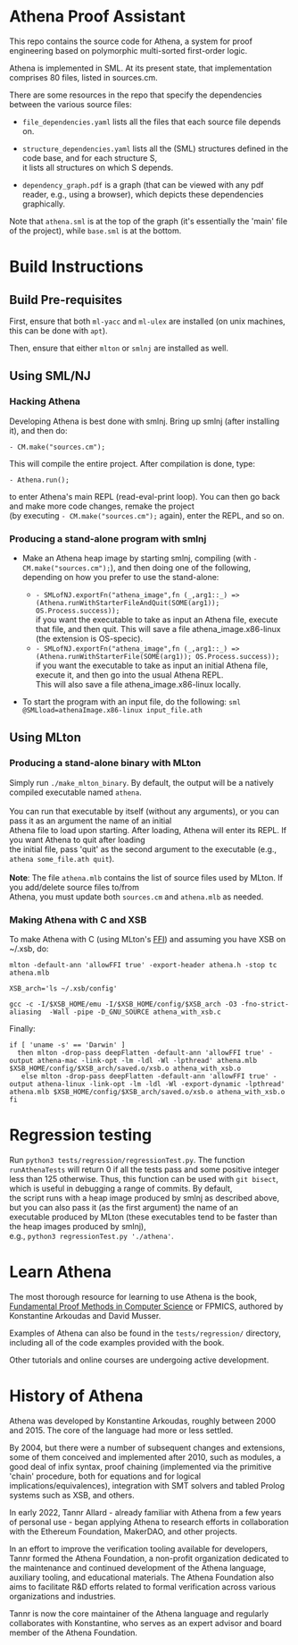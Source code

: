 # Athena Proof Assistant

This repo contains the source code for Athena, a system for proof engineering based on polymorphic multi-sorted first-order logic.

Athena is implemented in SML. At its present state, that implementation comprises 80 files, listed in sources.cm.

There are some resources in the repo that specify the dependencies between the various source files:

* `file_dependencies.yaml` lists all the files that each source file depends on.

* `structure_dependencies.yaml` lists all the (SML) structures defined in the code base, and for each structure S, <br> it lists all structures on which S depends.
	
* `dependency_graph.pdf` is a graph (that can be viewed with any pdf reader, e.g., using a browser), which depicts these dependencies graphically.

Note that `athena.sml` is at the top of the graph (it's essentially the 'main' file of the project), while
`base.sml` is at the bottom.


# Build Instructions

## Build Pre-requisites
First, ensure that both `ml-yacc` and `ml-ulex` are installed (on unix machines, this can be done with `apt`).

Then, ensure that either `mlton` or `smlnj` are installed as well.


## Using SML/NJ

### Hacking Athena 

Developing Athena is best done with smlnj. Bring up smlnj (after installing it), and then do: 

`- CM.make("sources.cm");`

This will compile the entire project. After compilation is done, type:

`- Athena.run();`

to enter Athena's main REPL (read-eval-print loop). You can then go back and make more code changes, remake the project <br>
(by executing `- CM.make("sources.cm");` again), enter the REPL, and so on. 

### Producing a stand-alone program with smlnj

* Make an Athena heap image by starting smlnj, compiling (with `- CM.make("sources.cm");`), and then doing one of the following, <br> depending on how you prefer to use the stand-alone: <br>
  * `- SMLofNJ.exportFn("athena_image",fn (_,arg1::_) => (Athena.runWithStarterFileAndQuit(SOME(arg1)); OS.Process.success));` <br> if you want the executable to take as input an Athena file, execute that file, and then quit. This will save a file athena_image.x86-linux (the extension is OS-specic).
  * `- SMLofNJ.exportFn("athena_image",fn (_,arg1::_) => (Athena.runWithStarterFile(SOME(arg1)); OS.Process.success));` <br> if you want the executable to take as input an initial Athena file, execute it, and then go into the usual Athena REPL.<br>This will also save a file athena_image.x86-linux locally.

* To start the program with an input file, do the following: `sml @SMLload=athenaImage.x86-linux input_file.ath`

## Using MLton

### Producing a stand-alone binary with MLton

Simply run `./make_mlton_binary`. By default, the output will be a natively compiled executable named `athena`.<br><br>
You can run that executable by itself (without any arguments), or you can pass it as an argument the name of an initial<br>
Athena file to load upon starting. After loading, Athena will enter its REPL. If you want Athena to quit after loading <br>
the initial file, pass 'quit' as the second argument to the executable (e.g., `athena some_file.ath quit`). <br><br>
**Note**: The file `athena.mlb` contains the list of source files used by MLton. If you add/delete source files to/from<br>
Athena, you must update both `sources.cm` and `athena.mlb` as needed.


### Making Athena with C and XSB

To make Athena with C (using MLton's [FFI](mlton.org/ForeignFunctionInterface))  and assuming you have XSB on ~/.xsb, do: <br>

`mlton -default-ann 'allowFFI true' -export-header athena.h -stop tc athena.mlb`

`XSB_arch='ls ~/.xsb/config'`

`gcc -c -I/$XSB_HOME/emu -I/$XSB_HOME/config/$XSB_arch -O3 -fno-strict-aliasing  -Wall -pipe -D_GNU_SOURCE athena_with_xsb.c`

Finally:

```
if [ 'uname -s' == 'Darwin' ]
  then mlton -drop-pass deepFlatten -default-ann 'allowFFI true' -output athena-mac -link-opt -lm -ldl -Wl -lpthread' athena.mlb $XSB_HOME/config/$XSB_arch/saved.o/xsb.o athena_with_xsb.o
   else mlton -drop-pass deepFlatten -default-ann 'allowFFI true' -output athena-linux -link-opt -lm -ldl -Wl -export-dynamic -lpthread' athena.mlb $XSB_HOME/config/$XSB_arch/saved.o/xsb.o athena_with_xsb.o
fi
```

# Regression testing

Run `python3 tests/regression/regressionTest.py`. The function `runAthenaTests` will return 0 if all the tests pass and some positive integer <br>
less than 125 otherwise. Thus, this function can be used with `git bisect`, which is useful in debugging a range of commits. By default, <br>
the script runs with a heap image produced by smlnj as described above, but you can also pass it (as the first argument) the name of an <br>
executable produced by MLton (these executables tend to be faster than the heap images produced by smlnj), <br>e.g., `python3 regressionTest.py './athena'`.


# Learn Athena

The most thorough resource for learning to use Athena is the book, [Fundamental Proof Methods in Computer Science](https://mitpress.mit.edu/books/fundamental-proof-methods-computer-science) or FPMICS, authored by Konstantine Arkoudas and David Musser.

Examples of Athena can also be found in the `tests/regression/` directory, including all of the code examples provided with the book.

Other tutorials and online courses are undergoing active development.
# History of Athena

Athena was developed by Konstantine Arkoudas, roughly between 2000 and 2015. The core of the language had more or less settled.

By 2004, but there were a number of subsequent changes and extensions, some of them conceived and implemented after 2010, such as modules, a good deal of infix syntax, proof chaining (implemented via the primitive 'chain' procedure, both for equations and for logical implications/equivalences), integration with SMT solvers and tabled Prolog systems such as XSB, and others. 

In early 2022, Tannr Allard - already familiar with Athena from a few years of personal use - began applying Athena to research efforts in collaboration with the Ethereum Foundation, MakerDAO, and other projects.
 
In an effort to improve the verification tooling available for developers, Tannr formed the Athena Foundation, a non-profit organization dedicated to the maintenance and continued development of the Athena language, auxiliary tooling, and educational materials. The Athena Foundation also aims to facilitate R&D efforts related to formal verification across various organizations and industries.
 
Tannr is now the core maintainer of the Athena language and regularly collaborates with Konstantine, who serves as an expert advisor and board member of the Athena Foundation.